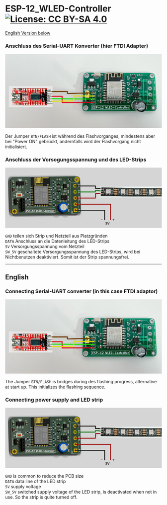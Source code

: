 # ESP-12_WLED-Controller  [![License: CC BY-SA 4.0](https://img.shields.io/badge/License-CC%20BY--SA%204.0-lightgrey.svg)](https://creativecommons.org/licenses/by-sa/4.0/)
[English Version below](#english)

### Anschluss des Serial-UART Konverter (hier FTDI Adapter)
![FTDI-Adapter](img/FTDI_conn.jpg)

Der Jumper ```BTN/FLASH``` ist während des Flashvorganges, mindestens aber bei "Power ON" gebrückt, andernfalls wird der Flashvorgang nicht initialisiert.  


### Anschluss der Vorsogungsspannung und des LED-Strips
![FTDI-Adapter](img/STRP-PWR_conn.jpg)

```GND``` teilen sich Strip und Netzteil aus Platzgründen  
```DATA``` Anschluss an die Datenleitung des LED-Strips  
```5V``` Versorgungsspannung vom Netzteil  
```SW_5V``` geschaltete Versorgungsspannung des LED-Strips, wird bei Nichtbenutzen deaktiviert. Somit ist der Strip spannungsfrei.

----
## English

### Connecting Serial-UART converter (in this case FTDI adaptor)
![FTDI-Adapter](img/FTDI_conn.jpg)

The Jumper ```BTN/FLASH``` is bridges during des flashing progress, alternative at start up.
This initializes the flashing sequence.


### Connecting power supply and LED strip
![FTDI-Adapter](img/STRP-PWR_conn.jpg)

```GND``` is common to reduce the PCB size  
```DATA``` data line of the LED strip  
```5V``` supply voltage  
```SW_5V``` switched supply voltage of the LED strip, is deactivated when not in use. So the strip is quite turned off.